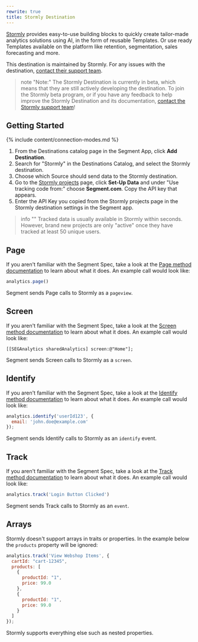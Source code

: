 ```yaml
---
rewrite: true
title: Stormly Destination
---
```


[Stormly](https://www.stormly.com/?utm_source=segmentio&utm_medium=docs&utm_campaign=partners) provides easy-to-use building blocks to quickly create tailor-made analytics solutions using AI, in the form of reusable Templates. Or use ready Templates available on the platform like retention, segmentation, sales forecasting and more.

This destination is maintained by Stormly. For any issues with the destination, [contact their support team](mailto:support@stormly.com).

> note "Note:"
> The Stormly Destination is currently in beta, which means that they are still actively developing the destination. To join the Stormly beta program, or if you have any feedback to help improve the Stormly Destination and its documentation, [contact the Stormly support team](mailto:support@stormly.com)!

## Getting Started

{% include content/connection-modes.md %} 

1. From the Destinations catalog page in the Segment App, click **Add Destination**.
2. Search for "Stormly" in the Destinations Catalog, and select the Stormly destination.
3. Choose which Source should send data to the Stormly destination.
4. Go to the [Stormly projects](https://www.stormly.com/projects) page, click **Set-Up Data** and under "Use tracking code from:" choose **Segment.com**. Copy the API key that appears.
5. Enter the API Key you copied from the Stormly projects page in the Stormly destination settings in the Segment app.

> info ""
> Tracked data is usually available in Stormly within seconds. However, brand new projects are only  "active" once they have tracked at least 50 unique users.

## Page

If you aren't familiar with the Segment Spec, take a look at the [Page method documentation](https://segment.com/docs/connections/spec/page/) to learn about what it does. An example call would look like:

```js
analytics.page()
```

Segment sends Page calls to Stormly as a `pageview`. 


## Screen

If you aren't familiar with the Segment Spec, take a look at the [Screen method documentation](https://segment.com/docs/connections/spec/screen/) to learn about what it does. An example call would look like:

```obj-c
[[SEGAnalytics sharedAnalytics] screen:@"Home"];
```

Segment sends Screen calls to Stormly as a `screen`. 


## Identify

If you aren't familiar with the Segment Spec, take a look at the [Identify method documentation](https://segment.com/docs/connections/spec/identify/) to learn about what it does. An example call would look like:

```js
analytics.identify('userId123', {
  email: 'john.doe@example.com'
});
```

Segment sends Identify calls to Stormly as an `identify` event.


## Track

If you aren't familiar with the Segment Spec, take a look at the [Track method documentation](https://segment.com/docs/connections/spec/track/) to learn about what it does. An example call would look like:

```js
analytics.track('Login Button Clicked')
```

Segment sends Track calls to Stormly as an `event`.

## Arrays

Stormly doesn't support arrays in traits or properties. In the example below the `products` property will be ignored:

```js
analytics.track('View Webshop Items', {
  cartId: "cart-12345",
  products: [
    {
      productId: "1",
      price: 99.0
    },
    {
      productId: "1",
      price: 99.0
    }
  ]
});
```

Stormly supports everything else such as nested properties.
